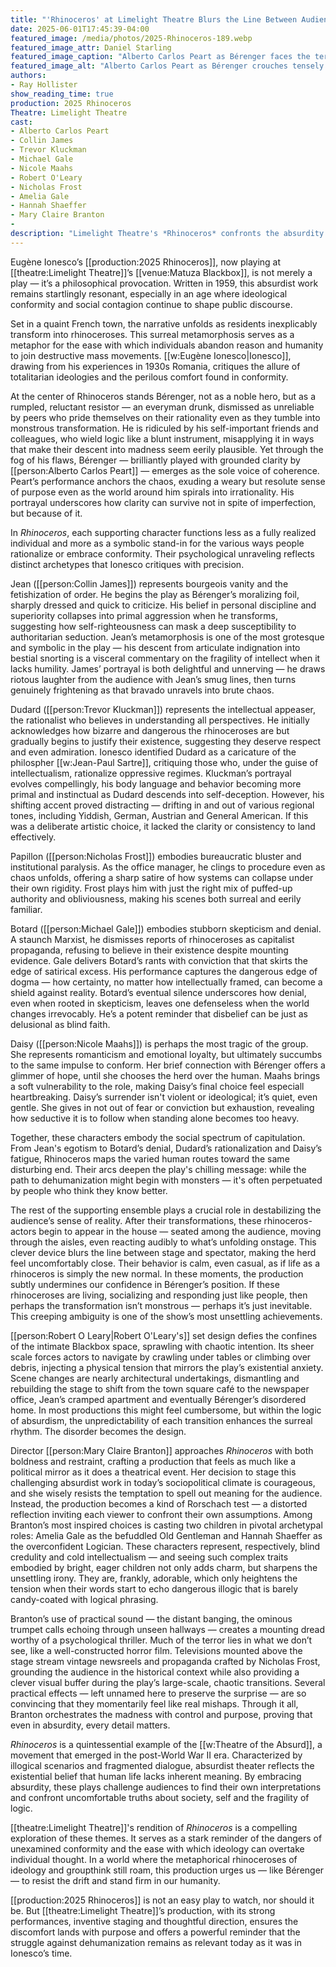 ```yaml
---
title: "'Rhinoceros' at Limelight Theatre Blurs the Line Between Audience and Herd"
date: 2025-06-01T17:45:39-04:00
featured_image: /media/photos/2025-Rhinoceros-189.webp
featured_image_attr: Daniel Starling
featured_image_caption: "Alberto Carlos Peart as Bérenger faces the terrifying transformation of his world in Limelight Theatre’s 'Rhinoceros', directed by Mary Claire Branton."
featured_image_alt: "Alberto Carlos Peart as Bérenger crouches tensely in a striped jacket and disheveled clothes, surrounded by actors in rhinoceros masks during a dramatic scene from Rhinoceros at Limelight Theatre."
authors: 
- Ray Hollister
show_reading_time: true
production: 2025 Rhinoceros
Theatre: Limelight Theatre
cast: 
- Alberto Carlos Peart
- Collin James
- Trevor Kluckman
- Michael Gale
- Nicole Maahs
- Robert O'Leary
- Nicholas Frost
- Amelia Gale
- Hannah Shaeffer
- Mary Claire Branton
- 
description: "Limelight Theatre's *Rhinoceros* confronts the absurdity of mass conformity with chilling relevance and existential depth."
---
```

Eugène Ionesco’s [[production:2025 Rhinoceros]], now playing at [[theatre:Limelight Theatre]]’s [[venue:Matuza Blackbox]], is not merely a play — it’s a philosophical provocation. Written in 1959, this absurdist work remains startlingly resonant, especially in an age where ideological conformity and social contagion continue to shape public discourse.<!--more-->

Set in a quaint French town, the narrative unfolds as residents inexplicably transform into rhinoceroses. This surreal metamorphosis serves as a metaphor for the ease with which individuals abandon reason and humanity to join destructive mass movements. [[w:Eugène Ionesco|Ionesco]], drawing from his experiences in 1930s Romania, critiques the allure of totalitarian ideologies and the perilous comfort found in conformity.

At the center of Rhinoceros stands Bérenger, not as a noble hero, but as a rumpled, reluctant resistor — an everyman drunk, dismissed as unreliable by peers who pride themselves on their rationality even as they tumble into monstrous transformation. He is ridiculed by his self-important friends and colleagues, who wield logic like a blunt instrument, misapplying it in ways that make their descent into madness seem eerily plausible. Yet through the fog of his flaws, Bérenger — brilliantly played with grounded clarity by [[person:Alberto Carlos Peart]] — emerges as the sole voice of coherence. Peart’s performance anchors the chaos, exuding a weary but resolute sense of purpose even as the world around him spirals into irrationality. His portrayal underscores how clarity can survive not in spite of imperfection, but because of it.

In *Rhinoceros*, each supporting character functions less as a fully realized individual and more as a symbolic stand-in for the various ways people rationalize or embrace conformity. Their psychological unraveling reflects distinct archetypes that Ionesco critiques with precision.

Jean ([[person:Collin James]]) represents bourgeois vanity and the fetishization of order. He begins the play as Bérenger’s moralizing foil, sharply dressed and quick to criticize. His belief in personal discipline and superiority collapses into primal aggression when he transforms, suggesting how self-righteousness can mask a deep susceptibility to authoritarian seduction. Jean’s metamorphosis is one of the most grotesque and symbolic in the play — his descent from articulate indignation into bestial snorting is a visceral commentary on the fragility of intellect when it lacks humility. James’ portrayal is both delightful and unnerving — he draws riotous laughter from the audience with Jean’s smug lines, then turns genuinely frightening as that bravado unravels into brute chaos.

Dudard ([[person:Trevor Kluckman]]) represents the intellectual appeaser, the rationalist who believes in understanding all perspectives. He initially acknowledges how bizarre and dangerous the rhinoceroses are but gradually begins to justify their existence, suggesting they deserve respect and even admiration. Ionesco identified Dudard as a caricature of the philospher [[w:Jean-Paul Sartre]], critiquing those who, under the guise of intellectualism, rationalize oppressive regimes. Kluckman’s portrayal evolves compellingly, his body language and behavior becoming more primal and instinctual as Dudard descends into self-deception. However, his shifting accent proved distracting — drifting in and out of various regional tones, including Yiddish, German, Austrian and General American. If this was a deliberate artistic choice, it lacked the clarity or consistency to land effectively.

Papillon ([[person:Nicholas Frost]]) embodies bureaucratic bluster and institutional paralysis. As the office manager, he clings to procedure even as chaos unfolds, offering a sharp satire of how systems can collapse under their own rigidity. Frost plays him with just the right mix of puffed-up authority and obliviousness, making his scenes both surreal and eerily familiar.

Botard ([[person:Michael Gale]]) embodies stubborn skepticism and denial. A staunch Marxist, he dismisses reports of rhinoceroses as capitalist propaganda, refusing to believe in their existence despite mounting evidence. Gale delivers Botard’s rants with conviction that that skirts the edge of satirical excess. His performance captures the dangerous edge of dogma — how certainty, no matter how intellectually framed, can become a shield against reality. Botard’s eventual silence underscores how denial, even when rooted in skepticism, leaves one defenseless when the world changes irrevocably. He’s a potent reminder that disbelief can be just as delusional as blind faith.

Daisy ([[person:Nicole Maahs]]) is perhaps the most tragic of the group. She represents romanticism and emotional loyalty, but ultimately succumbs to the same impulse to conform. Her brief connection with Bérenger offers a glimmer of hope, until she chooses the herd over the human. Maahs brings a soft vulnerability to the role, making Daisy’s final choice feel especiall heartbreaking. Daisy’s surrender isn't violent or ideological; it’s quiet, even gentle. She gives in not out of fear or conviction but exhaustion, revealing how seductive it is to follow when standing alone becomes too heavy.

Together, these characters embody the social spectrum of capitulation. From Jean's egotism to Botard’s denial, Dudard’s rationalization and Daisy’s fatigue, Rhinoceros maps the varied human routes toward the same disturbing end. Their arcs deepen the play's chilling message: while the path to dehumanization might begin with monsters — it's often perpetuated by people who think they know better.

The rest of the supporting ensemble plays a crucial role in destabilizing the audience’s sense of reality. After their transformations, these rhinoceros-actors begin to appear in the house — seated among the audience, moving through the aisles, even reacting audibly to what’s unfolding onstage. This clever device blurs the line between stage and spectator, making the herd feel uncomfortably close. Their behavior is calm, even casual, as if life as a rhinoceros is simply the new normal. In these moments, the production subtly undermines our confidence in Bérenger’s position. If these rhinoceroses are living, socializing and responding just like people, then perhaps the transformation isn’t monstrous — perhaps it’s just inevitable. This creeping ambiguity is one of the show’s most unsettling achievements.

[[person:Robert O Leary|Robert O'Leary's]] set design defies the confines of the intimate Blackbox space, sprawling with chaotic intention. Its sheer scale forces actors to navigate by crawling under tables or climbing over debris, injecting a physical tension that mirrors the play’s existential anxiety. Scene changes are nearly architectural undertakings, dismantling and rebuilding the stage to shift from the town square café to the newspaper office, Jean’s cramped apartment and eventually Bérenger’s disordered home. In most productions this might feel cumbersome, but within the logic of absurdism, the unpredictability of each transition enhances the surreal rhythm. The disorder becomes the design.

Director [[person:Mary Claire Branton]] approaches *Rhinoceros* with both boldness and restraint, crafting a production that feels as much like a political mirror as it does a theatrical event. Her decision to stage this challenging absurdist work in today’s sociopolitical climate is courageous, and she wisely resists the temptation to spell out meaning for the audience. Instead, the production becomes a kind of Rorschach test — a distorted reflection inviting each viewer to confront their own assumptions. Among Branton’s most inspired choices is casting two children in pivotal archetypal roles: Amelia Gale as the befuddled Old Gentleman and Hannah Shaeffer as the overconfident Logician. These characters represent, respectively, blind credulity and cold intellectualism — and seeing such complex traits embodied by bright, eager children not only adds charm, but sharpens the unsettling irony. They are, frankly, adorable, which only heightens the tension when their words start to echo dangerous illogic that is barely candy-coated with logical phrasing.

Branton’s use of practical sound — the distant banging, the ominous trumpet calls echoing through unseen hallways — creates a mounting dread worthy of a psychological thriller. Much of the terror lies in what we don’t see, like a well-constructed horror film. Televisions mounted above the stage stream vintage newsreels and propaganda crafted by Nicholas Frost, grounding the audience in the historical context while also providing a clever visual buffer during the play’s large-scale, chaotic transitions. Several practical effects — left unnamed here to preserve the surprise — are so convincing that they momentarily feel like real mishaps. Through it all, Branton orchestrates the madness with control and purpose, proving that even in absurdity, every detail matters.

*Rhinoceros* is a quintessential example of the [[w:Theatre of the Absurd]], a movement that emerged in the post-World War II era. Characterized by illogical scenarios and fragmented dialogue, absurdist theater reflects the existential belief that human life lacks inherent meaning. By embracing absurdity, these plays challenge audiences to find their own interpretations and confront uncomfortable truths about society, self and the fragility of logic.

[[theatre:Limelight Theatre]]'s rendition of *Rhinoceros* is a compelling exploration of these themes. It serves as a stark reminder of the dangers of unexamined conformity and the ease with which ideology can overtake individual thought. In a world where the metaphorical rhinoceroses of ideology and groupthink still roam, this production urges us — like Bérenger — to resist the drift and stand firm in our humanity.

[[production:2025 Rhinoceros]] is not an easy play to watch, nor should it be. But [[theatre:Limelight Theatre]]’s production, with its strong performances, inventive staging and thoughtful direction, ensures the discomfort lands with purpose and offers a powerful reminder that the struggle against dehumanization remains as relevant today as it was in Ionesco’s time.